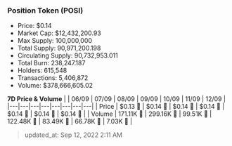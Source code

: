 
  ### Position Token (POSI)
  - Price: $0.14
  - Market Cap: $12,432,200.93
  - Max Supply: 100,000,000
  - Total Supply: 90,971,200.198
  - Circulating Supply: 90,732,953.011
  - Total Burn: 238,247.187
  - Holders: 615,548
  - Transactions: 5,406,872
  - Volume: $378,666,605.02

  **7D Price & Volume**
  | | 06&#x2F;09 | 07&#x2F;09 | 08&#x2F;09 | 09&#x2F;09 | 10&#x2F;09 | 11&#x2F;09 | 12&#x2F;09 |
  |---|---|---|---|---|---|---|---|
  | Price | $0.13 🔻 | $0.14 🚀 | $0.14 🔻 | $0.14 🚀 | $0.14 🔻 | $0.14 🔻 | $0.14 🔻 |
  | Volume | 171.11K 🚀 | 299.16K 🚀 | 99.51K 🔻 | 122.48K 🚀 | 83.49K 🔻 | 66.78K 🔻 | 7.03K 🔻 |

  > updated_at: Sep 12, 2022 2:11 AM
